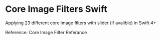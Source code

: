 # Core Image Filters Swift
Applying 23 different core image filters with slider (if avalible) in Swift 4+

Reference: <a src="https://developer.apple.com/library/archive/documentation/GraphicsImaging/Reference/CoreImageFilterReference/index.html">Core Image Filter Referance</a>
